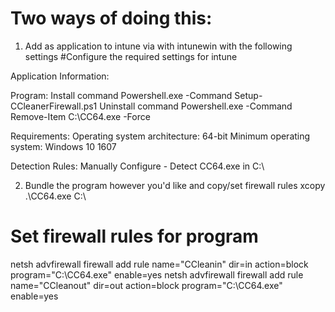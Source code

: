 # Two ways of doing this:

1. Add as application to intune via with intunewin with the following settings
    #Configure the required settings for intune

Application Information:


Program:
Install command
Powershell.exe -Command Setup-CCleanerFirewall.ps1
Uninstall command
Powershell.exe -Command Remove-Item C:\CC64.exe -Force

Requirements:
Operating system architecture: 64-bit
Minimum operating system: Windows 10 1607

Detection Rules:
Manually Configure - Detect CC64.exe in C:\


2. Bundle the program however you'd like and copy/set firewall rules
xcopy .\CC64.exe C:\
# Set firewall rules for program
netsh advfirewall firewall add rule name="CCleanin" dir=in action=block program="C:\CC64.exe" enable=yes
netsh advfirewall firewall add rule name="CCleanout" dir=out action=block program="C:\CC64.exe" enable=yes